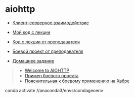 # aiohttp

- [Клиент-серверное взаимодействие](0_aiohttp_клиент_серверное_взаимодействие)

- [Мой код с лекции](aiohttp)

- [Код с лекции от преподавателя](aiohttp_100)

- [Боевой проект от преподавателя](aiohttp_netology-main)

- [Домашнее задание](../py-homeworks-web-new/2.3-aiohttp)

> - [Welcome to AIOHTTP](https://docs.aiohttp.org/en/stable/)
> - [Пример боевого проекта](https://github.com/alvassin/backendschool2019)
> - [Пояснительная к боевому применению на Хабре](https://habr.com/ru/companies/yandex/articles/499534/)

conda activate //anaconda3/envs/condageoenv
